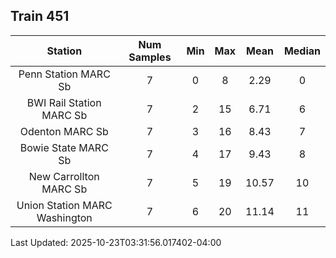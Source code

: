 ## Train 451

| Station | Num Samples | Min | Max | Mean | Median |
| :-----: | :---------: | :-: | :-: | :--: | :----: |
| Penn Station MARC Sb | 7 | 0 | 8 | 2.29 | 0 |
| BWI Rail Station MARC Sb | 7 | 2 | 15 | 6.71 | 6 |
| Odenton MARC Sb | 7 | 3 | 16 | 8.43 | 7 |
| Bowie State MARC Sb | 7 | 4 | 17 | 9.43 | 8 |
| New Carrollton MARC Sb | 7 | 5 | 19 | 10.57 | 10 |
| Union Station MARC Washington | 7 | 6 | 20 | 11.14 | 11 |


Last Updated: 2025-10-23T03:31:56.017402-04:00